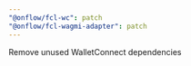 ```yaml
---
"@onflow/fcl-wc": patch
"@onflow/fcl-wagmi-adapter": patch
---
```


Remove unused WalletConnect dependencies
